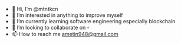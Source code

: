 - 👋 Hi, I’m @mtntkcn
- 👀 I’m interested in anything to improve myself
- 🌱 I’m currently learning software engineering especially blockchain
- 💞️ I’m looking to collaborate on -
- 📫 How to reach me ametin948@gmail.com

<!---
mtntkcn/mtntkcn is a ✨ special ✨ repository because its `README.md` (this file) appears on your GitHub profile.
You can click the Preview link to take a look at your changes.
--->
